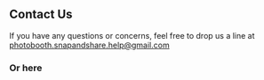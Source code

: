 ## Contact Us

If you have any questions or concerns, feel free to drop us a line at [photobooth.snapandshare.help@gmail.com](mailto://photobooth.snapandshare.help@gmail.com)

### Or here

